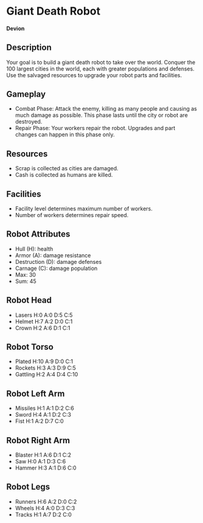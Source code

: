 # Giant Death Robot

#### Devion

## Description

Your goal is to build a giant death robot to take over the world. Conquer the 100 largest cities in the world, each with greater populations and defenses. Use the salvaged resources to upgrade your robot parts and facilities.

## Gameplay

- Combat Phase: Attack the enemy, killing as many people and causing as much damage as possible. This phase lasts until the city or robot are destroyed.
- Repair Phase: Your workers repair the robot. Upgrades and part changes can happen in this phase only.

## Resources

- Scrap is collected as cities are damaged.
- Cash is collected as humans are killed.

## Facilities

- Facility level determines maximum number of workers. 
- Number of workers determines repair speed. 

## Robot Attributes

- Hull (H): health
- Armor (A): damage resistance
- Destruction (D): damage defenses 
- Carnage (C): damage population
- Max: 30
- Sum: 45

## Robot Head

- Lasers   H:0 A:0 D:5 C:5
- Helmet   H:7 A:2 D:0 C:1
- Crown    H:2 A:6 D:1 C:1

## Robot Torso

- Plated   H:10 A:9 D:0 C:1
- Rockets  H:3 A:3 D:9 C:5
- Gattling H:2 A:4 D:4 C:10

## Robot Left Arm

- Missiles H:1 A:1 D:2 C:6
- Sword    H:4 A:1 D:2 C:3
- Fist     H:1 A:2 D:7 C:0

## Robot Right Arm

- Blaster  H:1 A:6 D:1 C:2
- Saw      H:0 A:1 D:3 C:6
- Hammer   H:3 A:1 D:6 C:0

## Robot Legs

- Runners  H:6 A:2 D:0 C:2
- Wheels   H:4 A:0 D:3 C:3
- Tracks   H:1 A:7 D:2 C:0